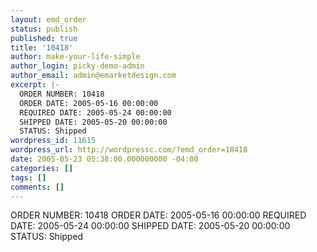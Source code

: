 ```yaml
---
layout: emd_order
status: publish
published: true
title: '10418'
author: make-your-life-simple
author_login: picky-demo-admin
author_email: admin@emarketdesign.com
excerpt: |-
  ORDER NUMBER: 10418
  ORDER DATE: 2005-05-16 00:00:00
  REQUIRED DATE: 2005-05-24 00:00:00
  SHIPPED DATE: 2005-05-20 00:00:00
  STATUS: Shipped
wordpress_id: 11615
wordpress_url: http://wordpressc.com/?emd_order=10418
date: 2005-05-23 05:38:00.000000000 -04:00
categories: []
tags: []
comments: []
---
```

ORDER NUMBER: 10418
ORDER DATE: 2005-05-16 00:00:00
REQUIRED DATE: 2005-05-24 00:00:00
SHIPPED DATE: 2005-05-20 00:00:00
STATUS: Shipped
